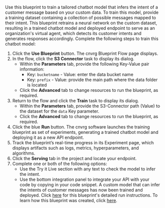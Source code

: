 Use this blueprint to train a tailored chatbot model that infers the intent of a customer message based on your custom data. To train this model, provide a training dataset containing a collection of possible messages mapped to their intent.
This blueprint retrains a neural network on the custom dataset, resulting in a trained chatbot model and deployed endpoint to serve as an organization's virtual agent, which detects its customer intents and generates responses accordingly. 
Complete the following steps to train this chatbot model:
1. Click the **Use Blueprint** button. The cnvrg Blueprint Flow page displays.
2. In the flow, click the **S3 Connector** task to display its dialog.
   * Within the **Parameters** tab, provide the following Key-Value pair information:
     - Key: `bucketname` - Value: enter the data bucket name
     - Key: `prefix` - Value: provide the main path where the data folder is located
   * Click the **Advanced** tab to change resources to run the blueprint, as required.
3. Return to the flow and click the **Train** task to display its dialog.
   * Within the **Parameters** tab, provide the S3-Connector path (Value) to the dataset for the `data` Key parameter.
   * Click the **Advanced** tab to change resources to run the blueprint, as required.
4. Click the blue **Run** button.
   The cnvrg software launches the training blueprint as set of experiments, generating a trained chatbot model and deploying it as a new API endpoint.
5. Track the blueprint’s real-time progress in its Experiment page, which displays artifacts such as logs, metrics, hyperparameters, and algorithms.
6. Click the **Serving** tab in the project and locate your endpoint.
7. Complete one or both of the following options:
   * Use the Try it Live section with any text to check the model to infer the intent.
   * Use the bottom integration panel to integrate your API with your code by copying in your code snippet.
A custom model that can infer the intents of customer messages has now been trained and deployed. Click [here](link) for this blueprint's detailed run instructions.
To learn how this blueprint was created, click [here](https://github.com/cnvrg/chatbot-blueprint).

